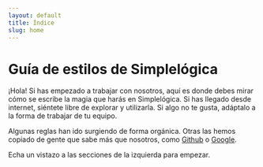 ```yaml
---
layout: default
title: Índice
slug: home
---
```


# Guía de estilos de Simplelógica

¡Hola! Si has empezado a trabajar con nosotros, aquí es donde debes mirar cómo
se escribe la magia que harás en Simplelógica. Si has llegado desde internet, siéntete libre de
explorar y utilizarla. Si algo no te gusta, adáptalo a la forma de trabajar de tu equipo.

Algunas reglas han ido surgiendo de forma orgánica. Otras las hemos copiado de gente que sabe más que nosotros, como
[Github](https://github.com/styleguide) o [Google](http://google-styleguide.googlecode.com/svn/trunk/htmlcssguide.xml).

Echa un vistazo a las secciones de la izquierda para empezar.
